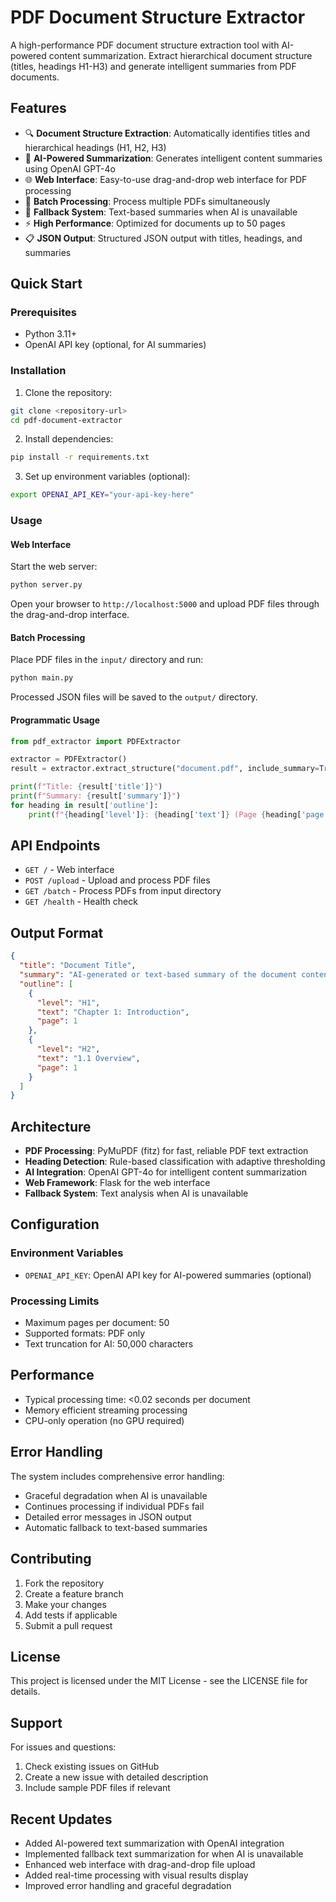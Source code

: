 # PDF Document Structure Extractor

A high-performance PDF document structure extraction tool with AI-powered content summarization. Extract hierarchical document structure (titles, headings H1-H3) and generate intelligent summaries from PDF documents.

## Features

- 🔍 **Document Structure Extraction**: Automatically identifies titles and hierarchical headings (H1, H2, H3)
- 🤖 **AI-Powered Summarization**: Generates intelligent content summaries using OpenAI GPT-4o
- 🌐 **Web Interface**: Easy-to-use drag-and-drop web interface for PDF processing
- 📁 **Batch Processing**: Process multiple PDFs simultaneously
- 🔄 **Fallback System**: Text-based summaries when AI is unavailable
- ⚡ **High Performance**: Optimized for documents up to 50 pages
- 📋 **JSON Output**: Structured JSON output with titles, headings, and summaries

## Quick Start

### Prerequisites

- Python 3.11+
- OpenAI API key (optional, for AI summaries)

### Installation

1. Clone the repository:
```bash
git clone <repository-url>
cd pdf-document-extractor
```

2. Install dependencies:
```bash
pip install -r requirements.txt
```

3. Set up environment variables (optional):
```bash
export OPENAI_API_KEY="your-api-key-here"
```

### Usage

#### Web Interface

Start the web server:
```bash
python server.py
```

Open your browser to `http://localhost:5000` and upload PDF files through the drag-and-drop interface.

#### Batch Processing

Place PDF files in the `input/` directory and run:
```bash
python main.py
```

Processed JSON files will be saved to the `output/` directory.

#### Programmatic Usage

```python
from pdf_extractor import PDFExtractor

extractor = PDFExtractor()
result = extractor.extract_structure("document.pdf", include_summary=True)

print(f"Title: {result['title']}")
print(f"Summary: {result['summary']}")
for heading in result['outline']:
    print(f"{heading['level']}: {heading['text']} (Page {heading['page']})")
```

## API Endpoints

- `GET /` - Web interface
- `POST /upload` - Upload and process PDF files
- `GET /batch` - Process PDFs from input directory
- `GET /health` - Health check

## Output Format

```json
{
  "title": "Document Title",
  "summary": "AI-generated or text-based summary of the document content...",
  "outline": [
    {
      "level": "H1",
      "text": "Chapter 1: Introduction",
      "page": 1
    },
    {
      "level": "H2", 
      "text": "1.1 Overview",
      "page": 1
    }
  ]
}
```

## Architecture

- **PDF Processing**: PyMuPDF (fitz) for fast, reliable PDF text extraction
- **Heading Detection**: Rule-based classification with adaptive thresholding
- **AI Integration**: OpenAI GPT-4o for intelligent content summarization
- **Web Framework**: Flask for the web interface
- **Fallback System**: Text analysis when AI is unavailable

## Configuration

### Environment Variables

- `OPENAI_API_KEY`: OpenAI API key for AI-powered summaries (optional)

### Processing Limits

- Maximum pages per document: 50
- Supported formats: PDF only
- Text truncation for AI: 50,000 characters

## Performance

- Typical processing time: <0.02 seconds per document
- Memory efficient streaming processing
- CPU-only operation (no GPU required)

## Error Handling

The system includes comprehensive error handling:
- Graceful degradation when AI is unavailable
- Continues processing if individual PDFs fail
- Detailed error messages in JSON output
- Automatic fallback to text-based summaries

## Contributing

1. Fork the repository
2. Create a feature branch
3. Make your changes
4. Add tests if applicable
5. Submit a pull request

## License

This project is licensed under the MIT License - see the LICENSE file for details.

## Support

For issues and questions:
1. Check existing issues on GitHub
2. Create a new issue with detailed description
3. Include sample PDF files if relevant

## Recent Updates

- Added AI-powered text summarization with OpenAI integration
- Implemented fallback text summarization for when AI is unavailable
- Enhanced web interface with drag-and-drop file upload
- Added real-time processing with visual results display
- Improved error handling and graceful degradation